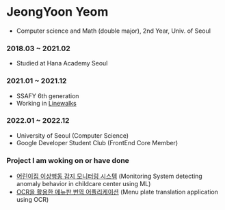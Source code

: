 # JeongYoon Yeom
- Computer science and Math (double major), 2nd Year, Univ. of Seoul

### 2018.03 ~ 2021.02
- Studied at Hana Academy Seoul

### 2021.01 ~ 2021.12
- SSAFY 6th generation
- Working in [Linewalks](https://linewalks.com/)

### 2022.01 ~ 2022.12
- University of Seoul (Computer Science)
- Google Developer Student Club (FrontEnd Core Member)

### Project I am woking on or have done
- [어린이집 이상행동 감지 모니터링 시스템](https://github.com/DSC-University-of-Seoul/2021-spring-project)
  (Monitoring System detecting anomaly behavior in childcare center using ML)
- [OCR을 활용한 메뉴판 번역 어플리케이션](https://github.com/edit8080/Capstone)
  (Menu plate translation application using OCR)
